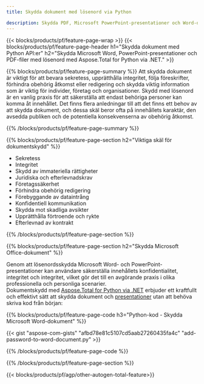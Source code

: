 ```yaml
---
title: Skydda dokument med lösenord via Python 

description: Skydda PDF, Microsoft PowerPoint-presentationer och Word-dokument via din Python-applikation. Använd lösenordet med lätthet.
---
```


{{< blocks/products/pf/feature-page-wrap >}}
{{< blocks/products/pf/feature-page-header h1="Skydda dokument med Python API:er" h2="Skydda Microsoft Word, PowerPoint-presentationer och PDF-filer med lösenord med Aspose.Total for Python via .NET." >}}

{{% blocks/products/pf/feature-page-summary %}}
Att skydda dokument är viktigt för att bevara sekretess, upprätthålla integritet, följa föreskrifter, förhindra obehörig åtkomst eller redigering och skydda viktig information som är viktig för individer, företag och organisationer. Skydd med lösenord är en vanlig praxis för att säkerställa att endast behöriga personer kan komma åt innehållet. Det finns flera anledningar till att det finns ett behov av att skydda dokument, och dessa skäl beror ofta på innehållets karaktär, den avsedda publiken och de potentiella konsekvenserna av obehörig åtkomst. 

{{% /blocks/products/pf/feature-page-summary  %}}

{{% blocks/products/pf/feature-page-section  h2="Viktiga skäl för dokumentskydd" %}}

- Sekretess 
- Integritet 
- Skydd av immateriella rättigheter 
- Juridiska och efterlevnadskrav
- Företagssäkerhet 
- Förhindra obehörig redigering 
- Förebyggande av dataintrång 
- Konfidentiell kommunikation 
- Skydda mot skadliga avsikter 
- Upprätthålla förtroende och rykte 
- Efterlevnad av kontrakt 

{{% /blocks/products/pf/feature-page-section %}}

{{% blocks/products/pf/feature-page-section  h2="Skydda Microsoft Office-dokument" %}}

Genom att lösenordsskydda Microsoft Word- och PowerPoint-presentationer kan användare säkerställa innehållets konfidentialitet, integritet och integritet, vilket gör det till en avgörande praxis i olika professionella och personliga scenarier.<br />
Dokumentskydd med [Aspose.Total for Python via .NET](https://products.aspose.com/total/python-net/) erbjuder ett kraftfullt och effektivt sätt att skydda dokument och [presentationer](https://products.aspose.com/total/sv/python-net/protect/powerpoint/) utan att behöva skriva kod från början:<br />

{{% blocks/products/pf/feature-page-code h3="Python-kod - Skydda Microsoft Word-dokument" %}}

{{< gist "aspose-com-gists" "afbd78e81c5107cd5aab27260435fa4c" "add-password-to-word-document.py" >}}

{{% /blocks/products/pf/feature-page-code  %}}

{{% /blocks/products/pf/feature-page-section %}}

{{< blocks/products/pf/agp/other-autogen-total-feature>}}